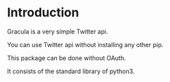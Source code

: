 # Introduction

Gracula is a very simple Twitter api.

You can use Twitter api without installing any other pip.

This package can be done without OAuth.

It consists of the standard library of python3.
